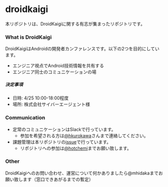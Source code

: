 droidkaigi
==========

本リポジトリは、DroidKaigiに関する有志が集まったリポジトリです。

### What is DroidKaigi
DroidKaigiはAndroidの開発者カンファレンスです。以下の2つを目的にしています。

- エンジニア視点でAndroid技術情報を共有する
- エンジニア同士のコミュニケーションの場

##### 決定事項

- 日時: 4/25 10:00-18:00程度
- 場所: 株式会社サイバーエージェント様

### Communication

- 定常のコミュニケーションはSlackで行っています。
  - 参加を希望される方は[@hkurokawa](https://github.com/hkurokawa)さんまで連絡してください。
- 課題管理は本リポジトリの[issue](https://github.com/hotchemi/droidkaigi/issues)で行っています。
  - リポジトリへの参加は[@hotchemi](https://github.com/hotchemi)までお願い致します。

### Other
DroidKaigiへのお問い合わせ、運営について何かありましたら@mhidakaまでお願い致します（窓口できあがるまでの暫定）
